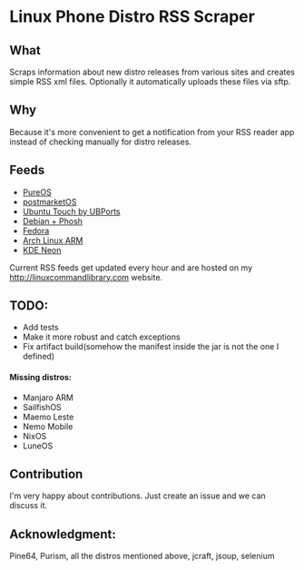 # Linux Phone Distro RSS Scraper

## What
Scraps information about new distro releases from various sites and creates simple RSS xml files. Optionally it automatically uploads these files via sftp.

## Why
Because it's more convenient to get a notification from your RSS reader app instead of checking manually for distro releases.

## Feeds
- [PureOS](http://linuxcommandlibrary.com/linuxphone/pureos/rss.xml)
- [postmarketOS](http://linuxcommandlibrary.com/linuxphone/postmarketos/rss.xml)
- [Ubuntu Touch by UBPorts](http://linuxcommandlibrary.com/linuxphone/ubuntu_touch/rss.xml)
- [Debian + Phosh](http://linuxcommandlibrary.com/linuxphone/debian/rss.xml)
- [Fedora](http://linuxcommandlibrary.com/linuxphone/fedora/rss.xml)
- [Arch Linux ARM](http://linuxcommandlibrary.com/linuxphone/arch/rss.xml)
- [KDE Neon](http://linuxcommandlibrary.com/linuxphone/kde_neon/rss.xml)

Current RSS feeds get updated every hour and are hosted on my http://linuxcommandlibrary.com website.

## TODO:
- Add tests
- Make it more robust and catch exceptions
- Fix artifact build(somehow the manifest inside the jar is not the one I defined)

#### Missing distros:
- Manjaro ARM
- SailfishOS
- Maemo Leste
- Nemo Mobile
- NixOS
- LuneOS

## Contribution
I'm very happy about contributions. Just create an issue and we can discuss it.

## Acknowledgment:
Pine64, Purism, all the distros mentioned above, jcraft, jsoup, selenium